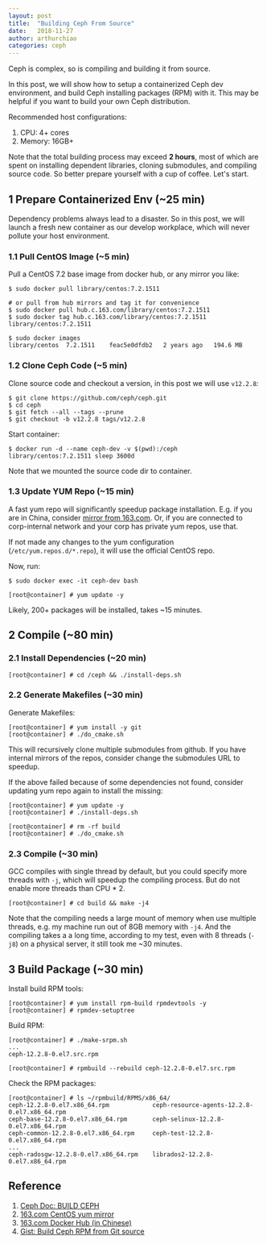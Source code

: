 ```yaml
---
layout: post
title:  "Building Ceph From Source"
date:   2018-11-27
author: arthurchiao
categories: ceph
---
```


Ceph is complex, so is compiling and building it from source.

In this post, we will show how to setup a containerized Ceph dev environment,
and build Ceph installing packages (RPM) with it.
This may be helpful if you want to build your own Ceph distribution.

Recommended host configurations:

1. CPU: 4+ cores
1. Memory: 16GB+

Note that the total building process may exceed **2 hours**, most of which are
spent on installing dependent libraries, cloning submodules, and compiling
source code. So better prepare yourself with a cup of coffee. Let's start.

## 1 Prepare Containerized Env (~25 min)

Dependency problems always lead to a disaster.
So in this post, we will launch a fresh new container as our develop workplace,
which will never pollute your host environment.

### 1.1 Pull CentOS Image (~5 min)

Pull a CentOS 7.2 base image from docker hub, or any mirror you like:

```shell
$ sudo docker pull library/centos:7.2.1511

# or pull from hub mirrors and tag it for convenience
$ sudo docker pull hub.c.163.com/library/centos:7.2.1511
$ sudo docker tag hub.c.163.com/library/centos:7.2.1511 library/centos:7.2.1511

$ sudo docker images
library/centos  7.2.1511    feac5e0dfdb2   2 years ago   194.6 MB
```

### 1.2 Clone Ceph Code (~5 min)

Clone source code and checkout a version, in this post we will use `v12.2.8`:

```shell
$ git clone https://github.com/ceph/ceph.git
$ cd ceph
$ git fetch --all --tags --prune
$ git checkout -b v12.2.8 tags/v12.2.8
```

Start container:

```shell
$ docker run -d --name ceph-dev -v $(pwd):/ceph library/centos:7.2.1511 sleep 3600d
```

Note that we mounted the source code dir to container.

### 1.3 Update YUM Repo (~15 min)

A fast yum repo will significantly speedup package installation. E.g. if you
are in China, consider [mirror from 163.com](http://mirrors.163.com/.help/centos.html).
Or, if you are connected to corp-internal network and your corp has private yum repos, use that.

If not made any changes to the yum configuration (`/etc/yum.repos.d/*.repo`), it
will use the official CentOS repo.

Now, run:

```shell
$ sudo docker exec -it ceph-dev bash

[root@container] # yum update -y
```

Likely, 200+ packages will be installed, takes ~15 minutes.

## 2 Compile (~80 min)

### 2.1 Install Dependencies (~20 min)

```shell
[root@container] # cd /ceph && ./install-deps.sh
```

### 2.2 Generate Makefiles (~30 min)

Generate Makefiles:

```shell
[root@container] # yum install -y git
[root@container] # ./do_cmake.sh
```

This will recursively clone multiple submodules from github. If
you have internal mirrors of the repos, consider change the submodules URL to
speedup.

If the above failed because of some dependencies not found, consider updating
yum repo again to install the missing:

```shell
[root@container] # yum update -y
[root@container] # ./install-deps.sh

[root@container] # rm -rf build
[root@container] # ./do_cmake.sh
```

### 2.3 Compile (~30 min)

GCC compiles with single thread by default, but you could specify more threads
with `-j`, which will speedup the compiling process. But do not enable
more threads than CPU * 2.

```shell
[root@container] # cd build && make -j4
```

Note that the compiling needs a large mount of memory when use multiple threads,
e.g. my machine run out of 8GB memory with `-j4`. And the compiling takes a
a long time, according to my test, even with 8 threads (`-j8`) on a physical server,
it still took me ~30 minutes.

## 3 Build Package (~30 min)

Install build RPM tools:

```shell
[root@container] # yum install rpm-build rpmdevtools -y
[root@container] # rpmdev-setuptree
```

Build RPM:

```shell
[root@container] # ./make-srpm.sh
...
ceph-12.2.8-0.el7.src.rpm

[root@container] # rpmbuild --rebuild ceph-12.2.8-0.el7.src.rpm
```

Check the RPM packages:

```shell
[root@container] # ls ~/rpmbuild/RPMS/x86_64/
ceph-12.2.8-0.el7.x86_64.rpm            ceph-resource-agents-12.2.8-0.el7.x86_64.rpm
ceph-base-12.2.8-0.el7.x86_64.rpm       ceph-selinux-12.2.8-0.el7.x86_64.rpm
ceph-common-12.2.8-0.el7.x86_64.rpm     ceph-test-12.2.8-0.el7.x86_64.rpm
...
ceph-radosgw-12.2.8-0.el7.x86_64.rpm    librados2-12.2.8-0.el7.x86_64.rpm
```

## Reference

1. [Ceph Doc: BUILD CEPH](http://docs.ceph.com/docs/mimic/install/build-ceph/)
2. [163.com CentOS yum mirror](http://mirrors.163.com/.help/centos.html)
3. [163.com Docker Hub (in Chinese)](https://c.163.com/hub#/m/home/)
4. [Gist: Build Ceph RPM from Git source](https://gist.github.com/wido/0f812dd1dc345cfbd5c38afb0b0dbb4b)
